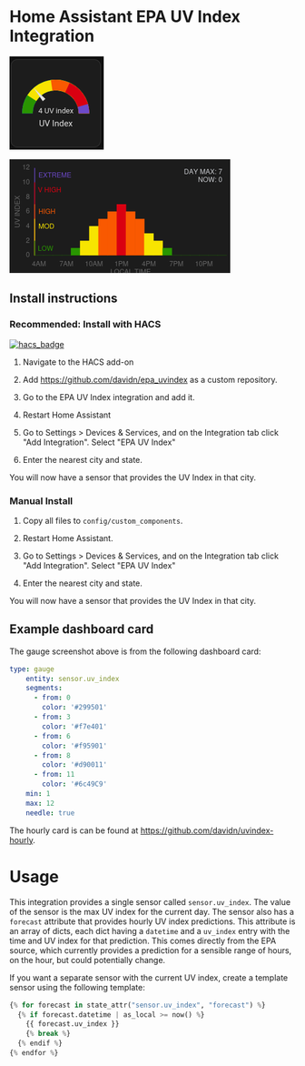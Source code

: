 # Home Assistant EPA UV Index Integration

![Dashboard card showing UV Index](screenshot.png)

![Dashboard card showing UV Index Hourly](hourly_screenshot.png)

## Install instructions

### Recommended: Install with HACS

[![hacs_badge](https://img.shields.io/badge/HACS-Custom-41BDF5.svg?style=for-the-badge)](https://github.com/hacs/integration)

1. Navigate to the HACS add-on

2. Add https://github.com/davidn/epa_uvindex as a custom repository.

3. Go to the EPA UV Index integration and add it.

4. Restart Home Assistant

5. Go to Settings > Devices & Services, and on the Integration tab click "Add Integration". Select "EPA UV Index"

6. Enter the nearest city and state.

You will now have a sensor that provides the UV Index in that city.


### Manual Install

1. Copy all files to `config/custom_components`.

2. Restart Home Assistant.

3. Go to Settings > Devices & Services, and on the Integration tab click "Add Integration". Select "EPA UV Index"

4. Enter the nearest city and state.

You will now have a sensor that provides the UV Index in that city.

## Example dashboard card

The gauge screenshot above is from the following dashboard card:
```yaml
type: gauge
    entity: sensor.uv_index
    segments:
      - from: 0
        color: '#299501'
      - from: 3
        color: '#f7e401'
      - from: 6
        color: '#f95901'
      - from: 8
        color: '#d90011'
      - from: 11
        color: '#6c49C9'
    min: 1
    max: 12
    needle: true
```

The hourly card is can be found at https://github.com/davidn/uvindex-hourly.

# Usage

This integration provides a single sensor called `sensor.uv_index`. The value of the sensor is the max UV index for the current day.  The sensor also has a `forecast` attribute that provides hourly UV index predictions. This attribute is an array of dicts, each dict having a `datetime` and a `uv_index` entry with the time and UV index for that prediction. This comes directly from the EPA source, which currently provides a prediction for a sensible range of hours, on the hour, but could potentially change.

If you want a separate sensor with the current UV index, create a template sensor using the following template:

```python
{% for forecast in state_attr("sensor.uv_index", "forecast") %}
  {% if forecast.datetime | as_local >= now() %}
    {{ forecast.uv_index }}
    {% break %}
  {% endif %}
{% endfor %}
```
